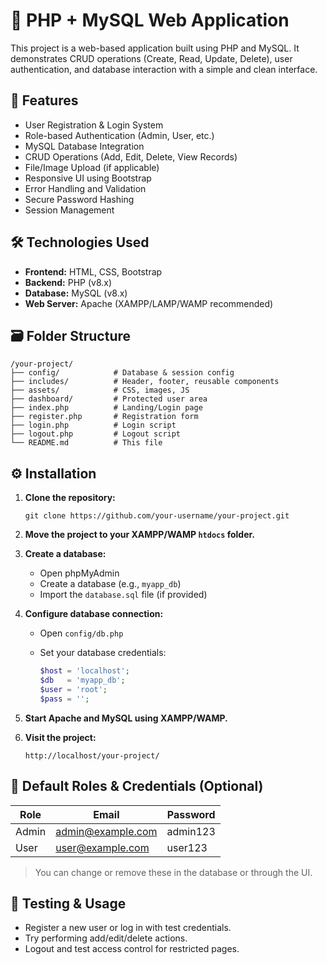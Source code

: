 
# 🐘 PHP + MySQL Web Application

This project is a web-based application built using PHP and MySQL. It demonstrates CRUD operations (Create, Read, Update, Delete), user authentication, and database interaction with a simple and clean interface.

## 📌 Features

* User Registration & Login System
* Role-based Authentication (Admin, User, etc.)
* MySQL Database Integration
* CRUD Operations (Add, Edit, Delete, View Records)
* File/Image Upload (if applicable)
* Responsive UI using Bootstrap
* Error Handling and Validation
* Secure Password Hashing
* Session Management

## 🛠️ Technologies Used

* **Frontend:** HTML, CSS, Bootstrap
* **Backend:** PHP (v8.x)
* **Database:** MySQL (v8.x)
* **Web Server:** Apache (XAMPP/LAMP/WAMP recommended)

## 🗃️ Folder Structure

```
/your-project/
├── config/            # Database & session config
├── includes/          # Header, footer, reusable components
├── assets/            # CSS, images, JS
├── dashboard/         # Protected user area
├── index.php          # Landing/Login page
├── register.php       # Registration form
├── login.php          # Login script
├── logout.php         # Logout script
└── README.md          # This file
```

## ⚙️ Installation

1. **Clone the repository:**

   ```
   git clone https://github.com/your-username/your-project.git
   ```

2. **Move the project to your XAMPP/WAMP `htdocs` folder.**

3. **Create a database:**

   * Open phpMyAdmin
   * Create a database (e.g., `myapp_db`)
   * Import the `database.sql` file (if provided)

4. **Configure database connection:**

   * Open `config/db.php`
   * Set your database credentials:

     ```php
     $host = 'localhost';
     $db   = 'myapp_db';
     $user = 'root';
     $pass = '';
     ```

5. **Start Apache and MySQL using XAMPP/WAMP.**

6. **Visit the project:**

   ```
   http://localhost/your-project/
   ```

## 🔐 Default Roles & Credentials (Optional)

| Role  | Email                                         | Password |
| ----- | --------------------------------------------- | -------- |
| Admin | [admin@example.com](mailto:admin@example.com) | admin123 |
| User  | [user@example.com](mailto:user@example.com)   | user123  |

> You can change or remove these in the database or through the UI.

## 🧪 Testing & Usage

* Register a new user or log in with test credentials.
* Try performing add/edit/delete actions.
* Logout and test access control for restricted pages.



